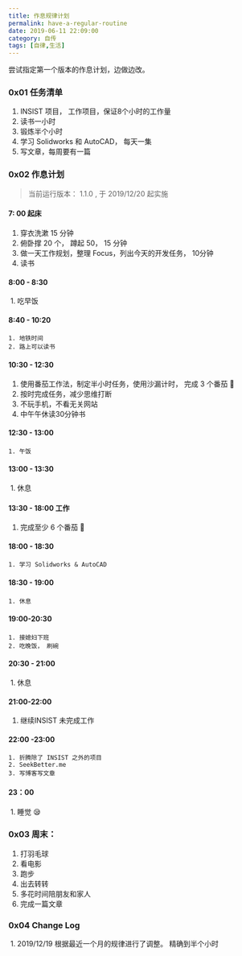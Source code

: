 ```yaml
---
title: 作息规律计划
permalink: have-a-regular-routine
date: 2019-06-11 22:09:00
category: 自传
tags: [自律,生活]
---
```


尝试指定第一个版本的作息计划，边做边改。

### 0x01 任务清单

1. INSIST 项目， 工作项目，保证8个小时的工作量
2. 读书一小时
3. 锻炼半个小时
4. 学习 Solidworks 和 AutoCAD， 每天一集
5. 写文章，每周要有一篇

### 0x02 作息计划

> 当前运行版本： 1.1.0 ,  于 2019/12/20 起实施

#### 7: 00 起床

1. 穿衣洗漱 15 分钟
2. 俯卧撑 20 个， 蹲起 50， 15 分钟
3. 做一天工作规划，整理 Focus，列出今天的开发任务， 10分钟
4. 读书

#### 8:00 - 8:30

​	1. 吃早饭

####  8:40 - 10:20

	1. 地铁时间
 	2. 路上可以读书

#### 10:30 - 12:30

1. 使用番茄工作法，制定半小时任务，使用沙漏计时， 完成 3 个番茄 🍅
2. 按时完成任务，减少思维打断
3. 不玩手机，不看无关网站
4. 中午午休读30分钟书

#### 12:30 - 13:00

	1. 午饭

#### 13:00 - 13:30

​	1. 休息

#### 13:30 - 18:00 工作

1. 完成至少 6  个番茄 🍅

#### 18:00 - 18:30 

	1. 学习 Solidworks & AutoCAD

#### 18:30 - 19:00

	1. 休息

#### 19:00-20:30

	1. 接媳妇下班
 	2. 吃晚饭， 刷碗

#### 20:30 - 21:00

​	1. 休息

#### 21:00-22:00

1. 继续INSIST 未完成工作

#### 22:00 -23:00

	1. 折腾除了 INSIST 之外的项目
 	2. SeekBetter.me
 	3. 写博客写文章

#### 23：00

​	1. 睡觉 😪



### 0x03 周末：

1. 打羽毛球
2. 看电影
3. 跑步
4. 出去转转
5. 多花时间陪朋友和家人
6. 完成一篇文章



###  0x04 Change Log

​	1. 2019/12/19 根据最近一个月的规律进行了调整。 精确到半个小时